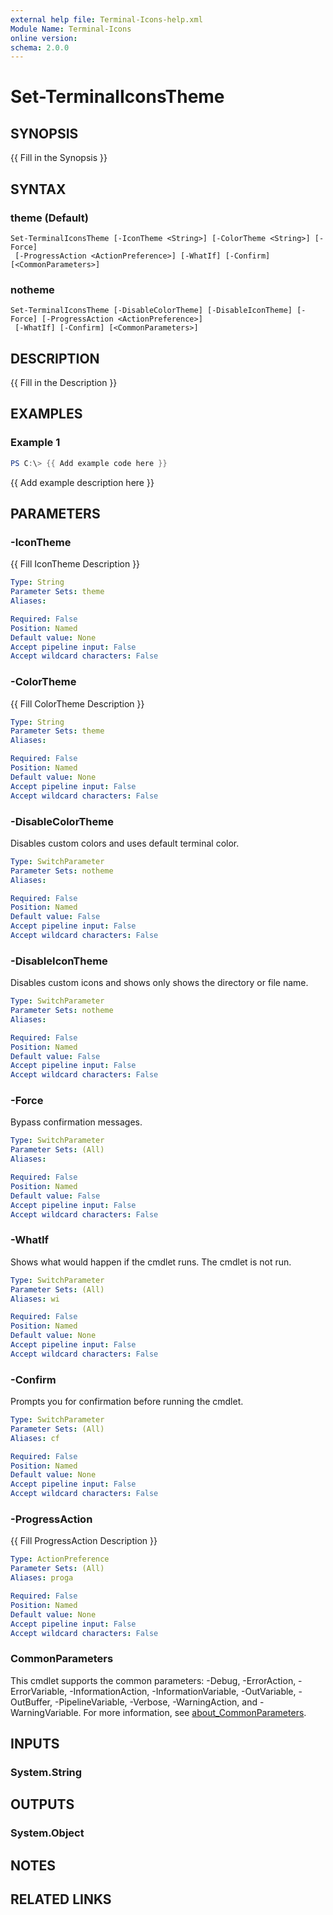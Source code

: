 ```yaml
---
external help file: Terminal-Icons-help.xml
Module Name: Terminal-Icons
online version:
schema: 2.0.0
---
```


# Set-TerminalIconsTheme

## SYNOPSIS
{{ Fill in the Synopsis }}

## SYNTAX

### theme (Default)
```
Set-TerminalIconsTheme [-IconTheme <String>] [-ColorTheme <String>] [-Force]
 [-ProgressAction <ActionPreference>] [-WhatIf] [-Confirm] [<CommonParameters>]
```

### notheme
```
Set-TerminalIconsTheme [-DisableColorTheme] [-DisableIconTheme] [-Force] [-ProgressAction <ActionPreference>]
 [-WhatIf] [-Confirm] [<CommonParameters>]
```

## DESCRIPTION
{{ Fill in the Description }}

## EXAMPLES

### Example 1
```powershell
PS C:\> {{ Add example code here }}
```

{{ Add example description here }}

## PARAMETERS

### -IconTheme
{{ Fill IconTheme Description }}

```yaml
Type: String
Parameter Sets: theme
Aliases:

Required: False
Position: Named
Default value: None
Accept pipeline input: False
Accept wildcard characters: False
```

### -ColorTheme
{{ Fill ColorTheme Description }}

```yaml
Type: String
Parameter Sets: theme
Aliases:

Required: False
Position: Named
Default value: None
Accept pipeline input: False
Accept wildcard characters: False
```

### -DisableColorTheme
Disables custom colors and uses default terminal color.

```yaml
Type: SwitchParameter
Parameter Sets: notheme
Aliases:

Required: False
Position: Named
Default value: False
Accept pipeline input: False
Accept wildcard characters: False
```

### -DisableIconTheme
Disables custom icons and shows only shows the directory or file name.

```yaml
Type: SwitchParameter
Parameter Sets: notheme
Aliases:

Required: False
Position: Named
Default value: False
Accept pipeline input: False
Accept wildcard characters: False
```

### -Force
Bypass confirmation messages.

```yaml
Type: SwitchParameter
Parameter Sets: (All)
Aliases:

Required: False
Position: Named
Default value: False
Accept pipeline input: False
Accept wildcard characters: False
```

### -WhatIf
Shows what would happen if the cmdlet runs. The cmdlet is not run.

```yaml
Type: SwitchParameter
Parameter Sets: (All)
Aliases: wi

Required: False
Position: Named
Default value: None
Accept pipeline input: False
Accept wildcard characters: False
```

### -Confirm
Prompts you for confirmation before running the cmdlet.

```yaml
Type: SwitchParameter
Parameter Sets: (All)
Aliases: cf

Required: False
Position: Named
Default value: None
Accept pipeline input: False
Accept wildcard characters: False
```

### -ProgressAction
{{ Fill ProgressAction Description }}

```yaml
Type: ActionPreference
Parameter Sets: (All)
Aliases: proga

Required: False
Position: Named
Default value: None
Accept pipeline input: False
Accept wildcard characters: False
```

### CommonParameters
This cmdlet supports the common parameters: -Debug, -ErrorAction, -ErrorVariable, -InformationAction, -InformationVariable, -OutVariable, -OutBuffer, -PipelineVariable, -Verbose, -WarningAction, and -WarningVariable. For more information, see [about_CommonParameters](http://go.microsoft.com/fwlink/?LinkID=113216).

## INPUTS

### System.String

## OUTPUTS

### System.Object
## NOTES

## RELATED LINKS
